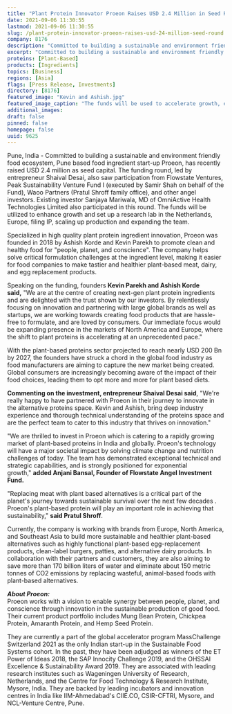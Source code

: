 ```yaml
---
title: "Plant Protein Innovator Proeon Raises USD 2.4 Million in Seed Round"
date: 2021-09-06 11:30:55
lastmod: 2021-09-06 11:30:55
slug: /plant-protein-innovator-proeon-raises-usd-24-million-seed-round
company: 8176
description: "Committed to building a sustainable and environment friendly food ecosystem, Pune based food ingredient start-up Proeon, has recently raised USD 2.4 million as seed capital."
excerpt: "Committed to building a sustainable and environment friendly food ecosystem, Pune based food ingredient start-up Proeon, has recently raised USD 2.4 million as seed capital."
proteins: [Plant-Based]
products: [Ingredients]
topics: [Business]
regions: [Asia]
flags: [Press Release, Investments]
directory: [8176]
featured_image: "Kevin and Ashish.jpg"
featured_image_caption: "The funds will be used to accelerate growth, expand research and development capabilities, and set up a research lab in the Netherlands"
additional_images:
draft: false
pinned: false
homepage: false
uuid: 9625
---
```

Pune, India - Committed to building a sustainable and environment
friendly food ecosystem, Pune based food ingredient start-up Proeon, has
recently raised USD 2.4 million as seed capital. The funding round, led
by entrepreneur Shaival Desai, also saw participation from Flowstate
Ventures, Peak Sustainability Venture Fund I (executed by Samir Shah on
behalf of the Fund), Waoo Partners (Pratul Shroff family office), and
other angel investors. Existing investor Sanjaya Mariwala, MD of
OmniActive Health Technologies Limited also participated in this round.
The funds will be utilized to enhance growth and set up a research lab
in the Netherlands, Europe, filing IP, scaling up production and
expanding the team.

Specialized in high quality plant protein ingredient innovation, Proeon
was founded in 2018 by Ashish Korde and Kevin Parekh to promote clean
and healthy food for "people, planet, and conscience". The company helps
solve critical formulation challenges at the ingredient level, making it
easier for food companies to make tastier and healthier plant-based
meat, dairy, and egg replacement products.

Speaking on the funding, founders **Kevin Parekh and Ashish Korde
said,** \"We are at the centre of creating next-gen plant protein
ingredients and are delighted with the trust shown by our investors. By
relentlessly focusing on innovation and partnering with large global
brands as well as startups, we are working towards creating food
products that are hassle-free to formulate, and are loved by consumers.
Our immediate focus would be expanding presence in the markets of North
America and Europe, where the shift to plant proteins is accelerating at
an unprecedented pace.\"

With the plant-based proteins sector projected to reach nearly USD 200
Bn by 2027, the founders have struck a chord in the global food industry
as food manufacturers are aiming to capture the new market being
created. Global consumers are increasingly becoming aware of the impact
of their food choices, leading them to opt more and more for plant based
diets.

**Commenting on the investment, entrepreneur Shaival Desai said**,
\"We\'re really happy to have partnered with Proeon in their journey to
innovate in the alternative proteins space. Kevin and Ashish, bring deep
industry experience and thorough technical understanding of the proteins
space and are the perfect team to cater to this industry that thrives on
innovation.\"

\"We are thrilled to invest in Proeon which is catering to a rapidly
growing market of plant-based proteins in India and globally. Proeon's
technology will have a major societal impact by solving climate change
and nutrition challenges of today. The team has demonstrated exceptional
technical and strategic capabilities, and is strongly positioned for
exponential growth,\" **added Anjani Bansal, Founder of Flowstate Angel
Investment Fund.**

\"Replacing meat with plant based alternatives is a critical part of the
planet's journey towards sustainable survival over the next few decades
. Proeon's plant-based protein will play an important role in achieving
that sustainability,\" **said Pratul Shroff**.

Currently, the company is working with brands from Europe, North
America, and Southeast Asia to build more sustainable and healthier
plant-based alternatives such as highly functional plant-based
egg-replacement products, clean-label burgers, patties, and alternative
dairy products. In collaboration with their partners and customers, they
are also aiming to save more than 170 billion liters of water and
eliminate about 150 metric tonnes of CO2 emissions by replacing
wasteful, animal-based foods with plant-based alternatives.

***About Proeon:***\
Proeon works with a vision to enable synergy between people, planet, and
conscience through innovation in the sustainable production of good
food. Their current product portfolio includes Mung Bean Protein,
Chickpea Protein, Amaranth Protein, and Hemp Seed Protein.

They are currently a part of the global accelerator program
MassChallenge Switzerland 2021 as the only Indian start-up in the
Sustainable Food Systems cohort. In the past, they have been adjudged as
winners of the ET Power of Ideas 2018, the SAP Innocity Challenge 2019,
and the OHSSAI Excellence & Sustainability Award 2019. They are
associated with leading research institutes such as Wageningen
University of Research, Netherlands, and the Centre for Food Technology
& Research Institute, Mysore, India. They are backed by leading
incubators and innovation centres in India like IIM-Ahmedabad\'s
CIIE.CO, CSIR-CFTRI, Mysore, and NCL-Venture Centre, Pune.
